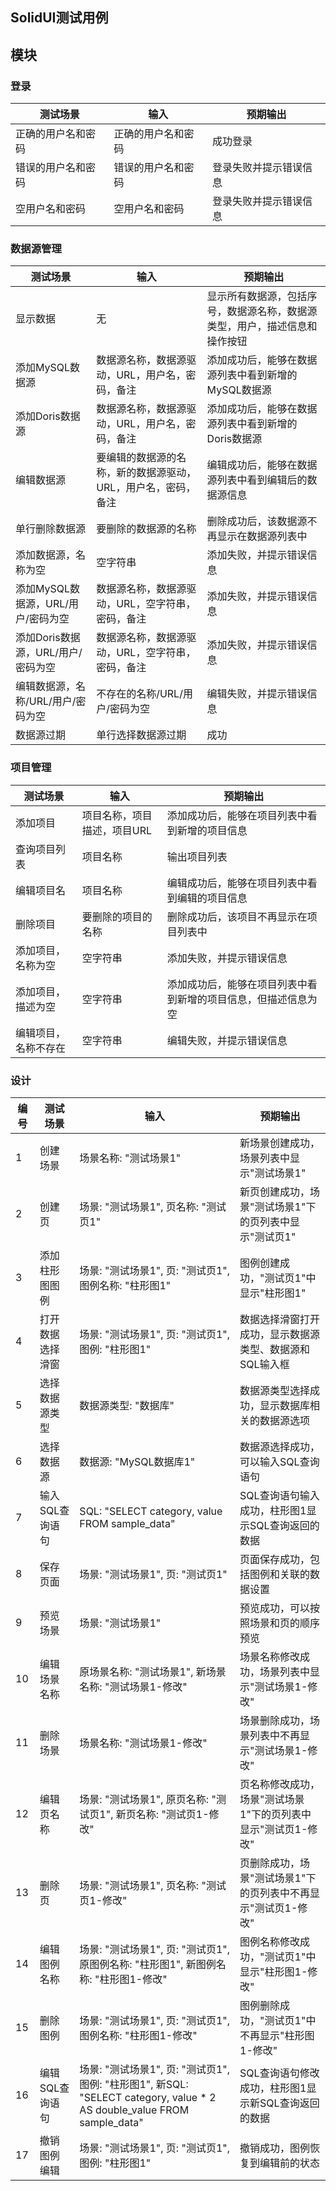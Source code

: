 SolidUI测试用例
-------------------------

## 模块

### 登录

| 测试场景 | 输入 | 预期输出 |
| --- | --- | --- |
| 正确的用户名和密码 | 正确的用户名和密码 | 成功登录 |
| 错误的用户名和密码 | 错误的用户名和密码 | 登录失败并提示错误信息 |
| 空用户名和密码 | 空用户名和密码 | 登录失败并提示错误信息 |


### 数据源管理


| 测试场景 | 输入 | 预期输出 |
| --- | --- | --- |
| 显示数据| 无 | 显示所有数据源，包括序号，数据源名称，数据源类型，用户，描述信息和操作按钮 |
| 添加MySQL数据源 | 数据源名称，数据源驱动，URL，用户名，密码，备注 | 添加成功后，能够在数据源列表中看到新增的MySQL数据源 |
| 添加Doris数据源 | 数据源名称，数据源驱动，URL，用户名，密码，备注 | 添加成功后，能够在数据源列表中看到新增的Doris数据源 |
| 编辑数据源 | 要编辑的数据源的名称，新的数据源驱动，URL，用户名，密码，备注 | 编辑成功后，能够在数据源列表中看到编辑后的数据源信息 |
| 单行删除数据源 | 要删除的数据源的名称 | 删除成功后，该数据源不再显示在数据源列表中 |
|添加数据源，名称为空 |	空字符串	| 添加失败，并提示错误信息 |
|添加MySQL数据源，URL/用户/密码为空 |	数据源名称，数据源驱动，URL，空字符串，密码，备注 |	添加失败，并提示错误信息|
|添加Doris数据源，URL/用户/密码为空 |	数据源名称，数据源驱动，URL，空字符串，密码，备注 |	添加失败，并提示错误信息|
|编辑数据源，名称/URL/用户/密码为空 |	不存在的名称/URL/用户/密码为空	 |编辑失败，并提示错误信息 | 
| 数据源过期 |  单行选择数据源过期 | 成功 |


### 项目管理


| 测试场景 | 输入 | 预期输出 |
| --- | --- | --- |
| 添加项目 | 项目名称，项目描述，项目URL |  添加成功后，能够在项目列表中看到新增的项目信息 |
| 查询项目列表  | 项目名称 | 输出项目列表 |
| 编辑项目名 | 项目名称 |  编辑成功后，能够在项目列表中看到编辑的项目信息 |
| 删除项目 | 要删除的项目的名称  | 删除成功后，该项目不再显示在项目列表中 |
| 添加项目，名称为空 | 空字符串 | 添加失败，并提示错误信息 |
| 添加项目，描述为空| 空字符串 | 添加成功后，能够在项目列表中看到新增的项目信息，但描述信息为空 |
| 编辑项目，名称不存在 |  空字符串 | 编辑失败，并提示错误信息 |


### 设计


| 编号 | 测试场景 | 输入 | 预期输出 |
| --- | --- | --- | --- |
|1 | 创建场景 |	场景名称: "测试场景1"	| 新场景创建成功，场景列表中显示"测试场景1" |
|2 |	创建页| 	场景: "测试场景1", 页名称: "测试页1" |	新页创建成功，场景"测试场景1"下的页列表中显示"测试页1" |
|3 | 添加柱形图图例 |	场景: "测试场景1", 页: "测试页1", 图例名称: "柱形图1" |	图例创建成功，"测试页1"中显示"柱形图1" |
|4 | 打开数据选择滑窗	|场景: "测试场景1", 页: "测试页1", 图例: "柱形图1" |	数据选择滑窗打开成功，显示数据源类型、数据源和SQL输入框 |
|5 |	选择数据源类型 |	数据源类型: "数据库" |	数据源类型选择成功，显示数据库相关的数据源选项 |
|6 |	选择数据源|	数据源: "MySQL数据库1"|	数据源选择成功，可以输入SQL查询语句
|7 | 输入SQL查询语句 |	SQL: "SELECT category, value FROM sample_data" |	SQL查询语句输入成功，柱形图1显示SQL查询返回的数据 |
|8 |	保存页面 |	场景: "测试场景1", 页: "测试页1" |	页面保存成功，包括图例和关联的数据设置|
|9 |	预览场景 |	场景: "测试场景1"	| 预览成功，可以按照场景和页的顺序预览|
|10|	编辑场景名称	|原场景名称: "测试场景1", 新场景名称: "测试场景1-修改"|	场景名称修改成功，场景列表中显示"测试场景1-修改"|
|11|	删除场景 |	场景名称: "测试场景1-修改"	| 场景删除成功，场景列表中不再显示"测试场景1-修改"|
|12|	编辑页名称|	场景: "测试场景1", 原页名称: "测试页1", 新页名称: "测试页1-修改"|	页名称修改成功，场景"测试场景1"下的页列表中显示"测试页1-修改"|
|13|	删除页|	场景: "测试场景1", 页名称: "测试页1-修改"|	页删除成功，场景"测试场景1"下的页列表中不再显示"测试页1-修改"|
|14|	编辑图例名称|	场景: "测试场景1", 页: "测试页1", 原图例名称: "柱形图1", 新图例名称: "柱形图1-修改"|	图例名称修改成功，"测试页1"中显示"柱形图1-修改"|
|15|	删除图例 |	场景: "测试场景1", 页: "测试页1", 图例名称: "柱形图1-修改"	| 图例删除成功，"测试页1"中不再显示"柱形图1-修改"|
|16|	编辑SQL查询语句|	场景: "测试场景1", 页: "测试页1", 图例: "柱形图1", 新SQL: "SELECT category, value * 2 AS double_value FROM sample_data"|	SQL查询语句修改成功，柱形图1显示新SQL查询返回的数据|
|17|	撤销图例编辑|	场景: "测试场景1", 页: "测试页1", 图例: "柱形图1" |	撤销成功，图例恢复到编辑前的状态|

